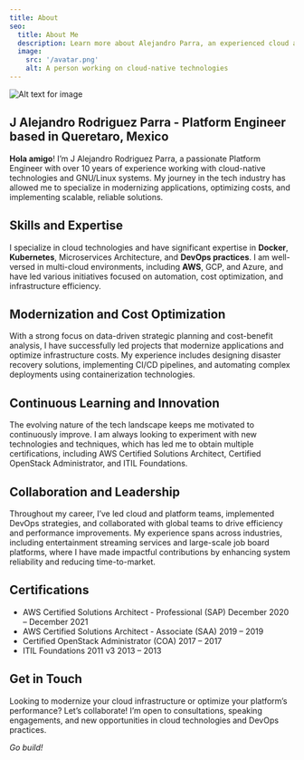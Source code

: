 ```yaml
---
title: About
seo:
  title: About Me
  description: Learn more about Alejandro Parra, an experienced cloud and platform engineer with a passion for technology and continuous improvement.
  image:
    src: '/avatar.png'
    alt: A person working on cloud-native technologies
---
```


![Alt text for image](/avatar.png)


## J Alejandro Rodriguez Parra - Platform Engineer based in Queretaro, Mexico

**Hola amigo**! I’m J Alejandro Rodriguez Parra, a passionate Platform Engineer with over 10 years of experience working with cloud-native technologies and GNU/Linux systems. My journey in the tech industry has allowed me to specialize in modernizing applications, optimizing costs, and implementing scalable, reliable solutions.


## Skills and Expertise

I specialize in cloud technologies and have significant expertise in **Docker**, **Kubernetes**, Microservices Architecture, and **DevOps practices**. I am well-versed in multi-cloud environments, including **AWS**, GCP, and Azure, and have led various initiatives focused on automation, cost optimization, and infrastructure efficiency.

## Modernization and Cost Optimization

With a strong focus on data-driven strategic planning and cost-benefit analysis, I have successfully led projects that modernize applications and optimize infrastructure costs. My experience includes designing disaster recovery solutions, implementing CI/CD pipelines, and automating complex deployments using containerization technologies.

## Continuous Learning and Innovation

The evolving nature of the tech landscape keeps me motivated to continuously improve. I am always looking to experiment with new technologies and techniques, which has led me to obtain multiple certifications, including AWS Certified Solutions Architect, Certified OpenStack Administrator, and ITIL Foundations.

## Collaboration and Leadership

Throughout my career, I’ve led cloud and platform teams, implemented DevOps strategies, and collaborated with global teams to drive efficiency and performance improvements. My experience spans across industries, including entertainment streaming services and large-scale job board platforms, where I have made impactful contributions by enhancing system reliability and reducing time-to-market.


## Certifications

* AWS Certified Solutions Architect - Professional (SAP)
    December 2020 – December 2021
* AWS Certified Solutions Architect - Associate (SAA)
    2019 – 2019
* Certified OpenStack Administrator (COA)
    2017 – 2017
* ITIL Foundations 2011 v3
    2013 – 2013


## Get in Touch

Looking to modernize your cloud infrastructure or optimize your platform’s performance? Let’s collaborate! I’m open to consultations, speaking engagements, and new opportunities in cloud technologies and DevOps practices.

_Go build!_